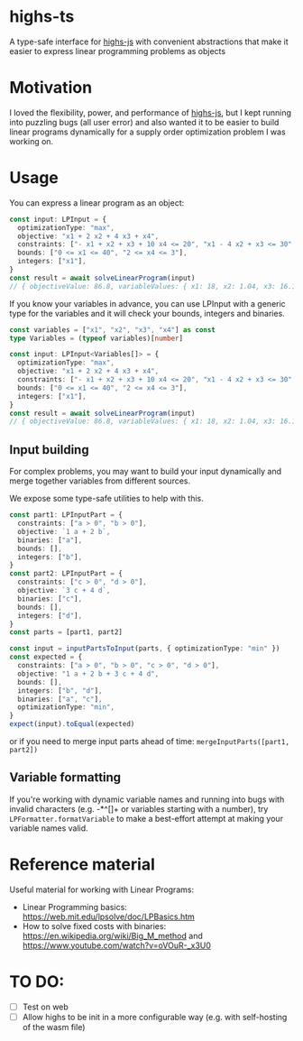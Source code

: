 # highs-ts

A type-safe interface for [highs-js](https://github.com/lovasoa/highs-js) with convenient abstractions that make it easier to express linear programming problems as objects

# Motivation

I loved the flexibility, power, and performance of [highs-js](https://github.com/lovasoa/highs-js), but I kept running into puzzling bugs (all user error) and also wanted it to be easier to build linear programs dynamically for a supply order optimization problem I was working on.

# Usage

You can express a linear program as an object:

```ts
const input: LPInput = {
  optimizationType: "max",
  objective: "x1 + 2 x2 + 4 x3 + x4",
  constraints: ["- x1 + x2 + x3 + 10 x4 <= 20", "x1 - 4 x2 + x3 <= 30", "x2 - 0.5 x4 = 0"],
  bounds: ["0 <= x1 <= 40", "2 <= x4 <= 3"],
  integers: ["x1"],
}
const result = await solveLinearProgram(input)
// { objectiveValue: 86.8, variableValues: { x1: 18, x2: 1.04, x3: 16.16, x4: 2.08 } }
```

If you know your variables in advance, you can use LPInput with a generic type for the variables and it will check your bounds, integers and binaries.

```ts
const variables = ["x1", "x2", "x3", "x4"] as const
type Variables = (typeof variables)[number]

const input: LPInput<Variables[]> = {
  optimizationType: "max",
  objective: "x1 + 2 x2 + 4 x3 + x4",
  constraints: ["- x1 + x2 + x3 + 10 x4 <= 20", "x1 - 4 x2 + x3 <= 30", "x2 - 0.5 x4 = 0"],
  bounds: ["0 <= x1 <= 40", "2 <= x4 <= 3"],
  integers: ["x1"],
}
const result = await solveLinearProgram(input)
// { objectiveValue: 86.8, variableValues: { x1: 18, x2: 1.04, x3: 16.16, x4: 2.08 } }
```

## Input building

For complex problems, you may want to build your input dynamically and merge together variables from different sources.

We expose some type-safe utilities to help with this.

```ts
const part1: LPInputPart = {
  constraints: ["a > 0", "b > 0"],
  objective: `1 a + 2 b`,
  binaries: ["a"],
  bounds: [],
  integers: ["b"],
}
const part2: LPInputPart = {
  constraints: ["c > 0", "d > 0"],
  objective: `3 c + 4 d`,
  binaries: ["c"],
  bounds: [],
  integers: ["d"],
}
const parts = [part1, part2]

const input = inputPartsToInput(parts, { optimizationType: "min" })
const expected = {
  constraints: ["a > 0", "b > 0", "c > 0", "d > 0"],
  objective: "1 a + 2 b + 3 c + 4 d",
  bounds: [],
  integers: ["b", "d"],
  binaries: ["a", "c"],
  optimizationType: "min",
}
expect(input).toEqual(expected)
```

or if you need to merge input parts ahead of time: `mergeInputParts([part1, part2])`

## Variable formatting

If you're working with dynamic variable names and running into bugs with invalid characters (e.g. -\*^[]+ or variables starting with a number), try `LPFormatter.formatVariable` to make a best-effort attempt at making your variable names valid.

# Reference material

Useful material for working with Linear Programs:

- Linear Programming basics: https://web.mit.edu/lpsolve/doc/LPBasics.htm
- How to solve fixed costs with binaries: https://en.wikipedia.org/wiki/Big_M_method and https://www.youtube.com/watch?v=oVOuR-_x3U0

# TO DO:

- [ ] Test on web
- [ ] Allow highs to be init in a more configurable way (e.g. with self-hosting of the wasm file)
